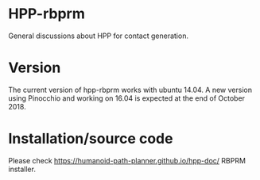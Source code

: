 # HPP-rbprm
General discussions about HPP for contact generation.

# Version
The current version of hpp-rbprm works with ubuntu 14.04.
A new version using Pinocchio and working on 16.04 is expected at the end of October 2018.

# Installation/source code
Please check https://humanoid-path-planner.github.io/hpp-doc/ RBPRM installer.
